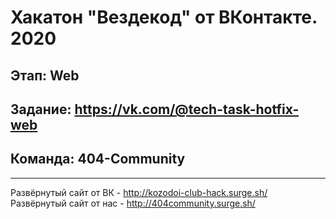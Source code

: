 # Хакатон "Вездекод" от ВКонтакте. 2020

## Этап: Web

## Задание: https://vk.com/@tech-task-hotfix-web

## Команда: 404-Community

---
Развёрнутый сайт от ВК - http://kozodoi-club-hack.surge.sh/
Развёрнутый сайт от нас - http://404community.surge.sh/
